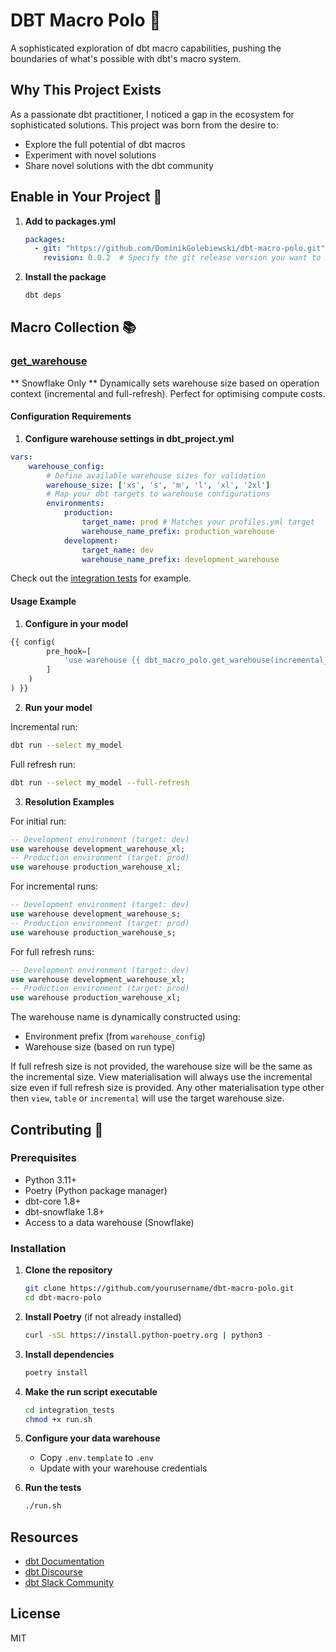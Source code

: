 # DBT Macro Polo 🎯

A sophisticated exploration of dbt macro capabilities, pushing the boundaries of what's possible with dbt's macro system.

## Why This Project Exists

As a passionate dbt practitioner, I noticed a gap in the ecosystem for sophisticated solutions. This project was born from the desire to:

- Explore the full potential of dbt macros
- Experiment with novel solutions
- Share novel solutions with the dbt community

## Enable in Your Project 🔌

1. **Add to packages.yml**
   ```yaml
   packages:
     - git: "https://github.com/DominikGolebiewski/dbt-macro-polo.git"
       revision: 0.0.2  # Specify the git release version you want to use
   ```

2. **Install the package**
   ```bash
   dbt deps
   ```

## Macro Collection 📚

### [get_warehouse](macros/get_warehouse/get_warehouse.sql)

** Snowflake Only **
Dynamically sets warehouse size based on operation context (incremental and full-refresh). Perfect for optimising compute costs.

#### Configuration Requirements

1. **Configure warehouse settings in dbt_project.yml**

```yaml
vars:
    warehouse_config:
        # Define available warehouse sizes for validation
        warehouse_size: ['xs', 's', 'm', 'l', 'xl', '2xl']
        # Map your dbt targets to warehouse configurations
        environments:
            production:
                target_name: prod # Matches your profiles.yml target
                warehouse_name_prefix: production_warehouse
            development:
                target_name: dev
                warehouse_name_prefix: development_warehouse
```

Check out the [integration tests](integration_tests/dbt_project.yml) for example.

#### Usage Example

1. **Configure in your model**

```sql
{{ config(
        pre_hook=[
            'use warehouse {{ dbt_macro_polo.get_warehouse(incremental_size="s", full_refresh_size="xl") }}'
        ]
    )
) }}
```

2. **Run your model**

Incremental run:

```bash
dbt run --select my_model
```

Full refresh run:

```bash
dbt run --select my_model --full-refresh
```

3. **Resolution Examples**

For initial run:

```sql
-- Development environment (target: dev)
use warehouse development_warehouse_xl;
-- Production environment (target: prod)
use warehouse production_warehouse_xl;
```

For incremental runs:

```sql
-- Development environment (target: dev)
use warehouse development_warehouse_s;
-- Production environment (target: prod)
use warehouse production_warehouse_s;
```

For full refresh runs:

```sql
-- Development environment (target: dev)
use warehouse development_warehouse_xl;
-- Production environment (target: prod)
use warehouse production_warehouse_xl;
```

The warehouse name is dynamically constructed using:
- Environment prefix (from `warehouse_config`)
- Warehouse size (based on run type)

If full refresh size is not provided, the warehouse size will be the same as the incremental size.
View materialisation will always use the incremental size even if full refresh size is provided.
Any other materialisation type other then `view`, `table` or `incremental` will use the target warehouse size.

## Contributing 🤝

### Prerequisites

- Python 3.11+
- Poetry (Python package manager)
- dbt-core 1.8+
- dbt-snowflake 1.8+
- Access to a data warehouse (Snowflake)

### Installation

1. **Clone the repository**
   ```bash
   git clone https://github.com/yourusername/dbt-macro-polo.git
   cd dbt-macro-polo
   ```

2. **Install Poetry** (if not already installed)
   ```bash
   curl -sSL https://install.python-poetry.org | python3 -
   ```

3. **Install dependencies**
   ```bash
   poetry install
   ```

4. **Make the run script executable**
   ```bash
   cd integration_tests
   chmod +x run.sh
   ```

5. **Configure your data warehouse**
   - Copy `.env.template` to `.env`
   - Update with your warehouse credentials

6. **Run the tests**
   ```bash
   ./run.sh
   ```

## Resources
- [dbt Documentation](https://docs.getdbt.com/)
- [dbt Discourse](https://discourse.getdbt.com/)
- [dbt Slack Community](https://community.getdbt.com/)

## License

MIT